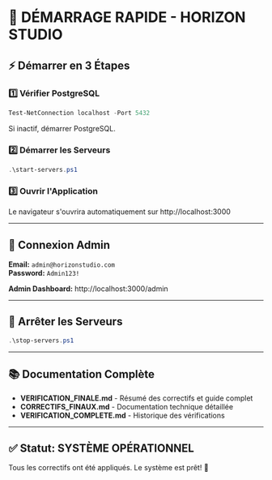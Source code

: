 # 🚀 DÉMARRAGE RAPIDE - HORIZON STUDIO

## ⚡ Démarrer en 3 Étapes

### 1️⃣ Vérifier PostgreSQL
```powershell
Test-NetConnection localhost -Port 5432
```
Si inactif, démarrer PostgreSQL.

### 2️⃣ Démarrer les Serveurs
```powershell
.\start-servers.ps1
```

### 3️⃣ Ouvrir l'Application
Le navigateur s'ouvrira automatiquement sur http://localhost:3000

---

## 🔑 Connexion Admin

**Email:** `admin@horizonstudio.com`  
**Password:** `Admin123!`

**Admin Dashboard:** http://localhost:3000/admin

---

## 🛑 Arrêter les Serveurs

```powershell
.\stop-servers.ps1
```

---

## 📚 Documentation Complète

- **VERIFICATION_FINALE.md** - Résumé des correctifs et guide complet
- **CORRECTIFS_FINAUX.md** - Documentation technique détaillée
- **VERIFICATION_COMPLETE.md** - Historique des vérifications

---

## ✅ Statut: SYSTÈME OPÉRATIONNEL

Tous les correctifs ont été appliqués. Le système est prêt! 🎉